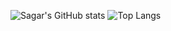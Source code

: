 ![Sagar's GitHub stats](https://github-readme-stats.vercel.app/api?username=sagarmish1234&show_icons=true&theme=radical)
![Top Langs](https://github-readme-stats.vercel.app/api/top-langs/?username=sagarmish1234&layout=compact)
